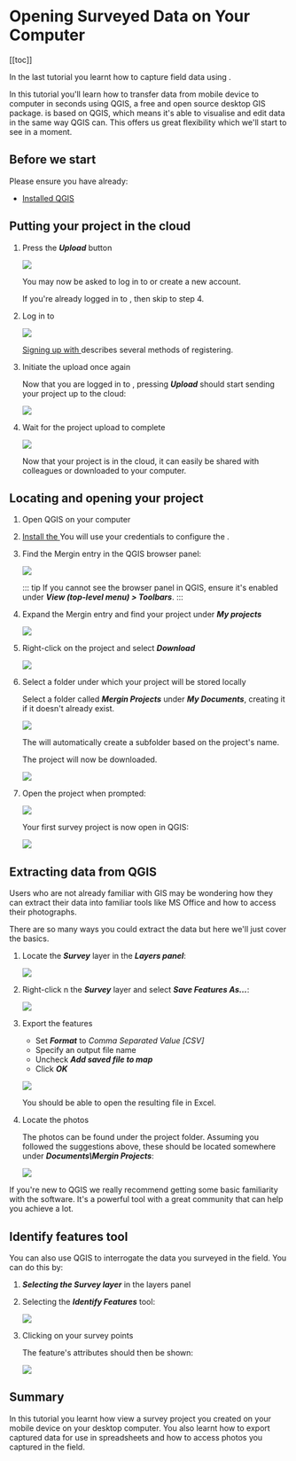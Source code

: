 # Opening Surveyed Data on Your Computer

[[toc]]

In the last tutorial you learnt how to capture field data using <MobileAppName />.

In this tutorial you'll learn how to transfer data from mobile device to computer in seconds using QGIS, a free and open source desktop GIS package. <MobileAppName /> is based on QGIS, which means it's able to visualise and edit data in the same way QGIS can. This offers us great flexibility which we'll start to see in a moment.


## Before we start

Please ensure you have already:
* [Installed QGIS](../../manage/install-qgis/index.md)


## Putting your project in the cloud

1. Press the ***Upload*** button

   ![](./mergin-maps-mobile-upload-project.jpg)
   
   You may now be asked to log in to <MainPlatformName /> or create a new account.
   
   If you're already logged in to <MainPlatformName />, then skip to step 4.
   
2. Log in to <MainPlatformName />

   ![](./mergin-maps-mobile-log-in-to-mergin.jpg)
   
   [Signing up with <MainPlatformName />](../../manage/sign-up-to-mergin-maps/index.md) describes several methods of registering.

3. Initiate the upload once again

   Now that you are logged in to <MainPlatformName />, pressing ***Upload*** should start sending your project up to the cloud:
   
   ![](./mergin-maps-mobile-upload-project.jpg)
   
4. Wait for the project upload to complete

   ![](./mergin-maps-mobile-initial-project-upload.jpg)

   Now that your project is in the cloud, it can easily be shared with colleagues or downloaded to your computer.


## Locating and opening your project

1. Open QGIS on your computer

2. [Install the <QGISPluginName />](../../manage/install-mergin-maps-plugin-for-qgis/index.md)
   You will use your <MainPlatformName /> credentials to configure the <QGISPluginName />.

3. Find the Mergin entry in the QGIS browser panel:

   ![](./qgis-browser-panel.jpg)
   
   ::: tip
   If you cannot see the browser panel in QGIS, ensure it's enabled under ***View (top-level menu) > Toolbars***.
   :::
   
4. Expand the Mergin entry and find your project under ***My projects***

   ![](./qgis-find-project.jpg)

5. Right-click on the project and select ***Download***

   ![](./qgis-download-project.jpg)

6. Select a folder under which your project will be stored locally

   Select a folder called ***Mergin Projects*** under ***My Documents***, creating it if it doesn't already exist.

   ![](./qgis-creating-mergin-projects-folder.jpg)
   
   The <QGISPluginName /> will automatically create a subfolder based on the project's name.
   
   The project will now be downloaded.
   
   ![](./qgis-downloading-project.jpg)

7. Open the project when prompted:

   ![](./qgis-open-project-file.jpg)
   
   Your first survey project is now open in QGIS:
   
   ![](./qgis-project-opened.jpg)


## Extracting data from QGIS

Users who are not already familiar with GIS may be wondering how they can extract their data into familiar tools like MS Office and how to access their photographs.

There are so many ways you could extract the data but here we'll just cover the basics.

1. Locate the ***Survey*** layer in the ***Layers panel***:

   ![](./qgis-layers-panel.jpg)
   
2. Right-click n the ***Survey*** layer and select ***Save Features As...***:

   ![](./qgis-save-features-as.jpg)

3. Export the features

   * Set ***Format*** to *Comma Separated Value [CSV]*
   * Specify an output file name
   * Uncheck ***Add saved file to map***
   * Click ***OK***
   
   ![](./qgis-save-as-csv-options.jpg)
   
   You should be able to open the resulting file in Excel.

4. Locate the photos

   The photos can be found under the project folder. Assuming you followed the suggestions above, these should be located somewhere under ***Documents\Mergin Projects***:
   
   ![](./qgis-finding-photos.jpg)
   
If you're new to QGIS we really recommend getting some basic familiarity with the software. It's a powerful tool with a great community that can help you achieve a lot.


## Identify features tool

You can also use QGIS to interrogate the data you surveyed in the field. You can do this by:

1. ***Selecting the Survey layer*** in the layers panel
2. Selecting the ***Identify Features*** tool:

	![](./qgis-identify-features-tool.jpg)

3. Clicking on your survey points

	The feature's attributes should then be shown:

	![](./qgis-identify-results.jpg)


## Summary

In this tutorial you learnt how view a survey project you created on your mobile device on your desktop computer. You also learnt how to export captured data for use in spreadsheets and how to access photos you captured in the field.
